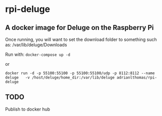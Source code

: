 # rpi-deluge
## A docker image for Deluge on the Raspberry Pi

Once running, you will want to set the download folder to something such as: /var/lib/deluge/Downloads

Run with: `docker-compose up -d`

or

`docker run -d -p 55100:55100 -p 55100:55100/udp -p 8112:8112 --name deluge   -v /host/deluge/home_dir:/var/lib/deluge adrianlthomas/rpi-deluge`

## TODO
Publish to docker hub
